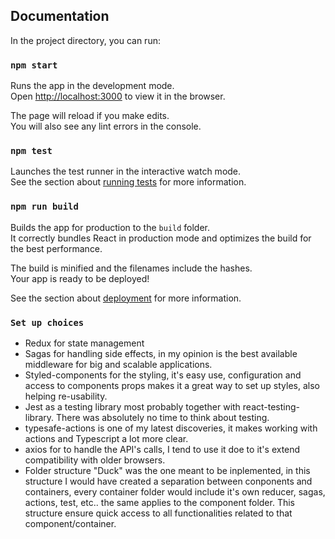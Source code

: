 ## Documentation

In the project directory, you can run:

### `npm start`

Runs the app in the development mode.<br />
Open [http://localhost:3000](http://localhost:3000) to view it in the browser.

The page will reload if you make edits.<br />
You will also see any lint errors in the console.

### `npm test`

Launches the test runner in the interactive watch mode.<br />
See the section about [running tests](https://facebook.github.io/create-react-app/docs/running-tests) for more information.

### `npm run build`

Builds the app for production to the `build` folder.<br />
It correctly bundles React in production mode and optimizes the build for the best performance.

The build is minified and the filenames include the hashes.<br />
Your app is ready to be deployed!

See the section about [deployment](https://facebook.github.io/create-react-app/docs/deployment) for more information.

### `Set up choices`

- Redux for state management
- Sagas for handling side effects, in my opinion is the best available middleware for big and scalable applications. 
- Styled-components for the styling, it's easy use, configuration and access to components props makes it a great way to set up styles, also helping re-usability. 
- Jest as a testing library most probably together with react-testing-library. There was absolutely no time to think about testing. 
- typesafe-actions is one of my latest discoveries, it makes working with actions and Typescript a lot more clear.
- axios for to handle the API's calls, I tend to use it doe to it's extend compatibility with older browsers. 
- Folder structure "Duck" was the one meant to be inplemented, in this structure I would have created a separation between conponents and containers, every container folder would include it's own reducer, sagas, actions, test, etc.. the same applies to the component folder. This structure ensure quick access to all functionalities related to that component/container. 
